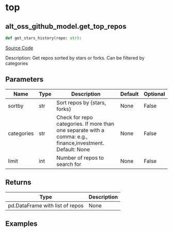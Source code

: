 # top

## alt_oss_github_model.get_top_repos

```python
def get_stars_history(repo: str):
```
[Source Code](https://github.com/OpenBB-finance/OpenBBTerminal/tree/main/openbb_terminal/alternative/oss/github_model.py#L129)

Description: Get repos sorted by stars or forks. Can be filtered by categories

## Parameters

| Name | Type | Description | Default | Optional |
| ---- | ---- | ----------- | ------- | -------- |
| sortby | str | Sort repos by {stars, forks} | None | False |
| categories | str | Check for repo categories. If more than one separate with a comma: e.g., finance,investment. Default: None | None | False |
| limit | int | Number of repos to search for | None | False |

## Returns

| Type | Description |
| ---- | ----------- |
| pd.DataFrame with list of repos | None |

## Examples

